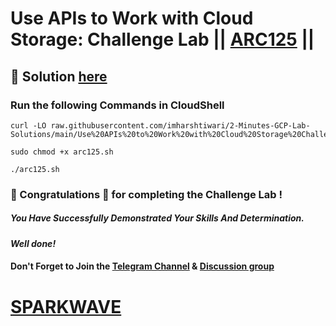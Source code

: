 # Use APIs to Work with Cloud Storage: Challenge Lab || [ARC125](https://www.cloudskillsboost.google/focuses/65991?parent=catalog) ||

## 🔑 Solution [here](https://youtu.be/gwzk-f-KU88)

### Run the following Commands in CloudShell

```
curl -LO raw.githubusercontent.com/imharshtiwari/2-Minutes-GCP-Lab-Solutions/main/Use%20APIs%20to%20Work%20with%20Cloud%20Storage%20Challenge%20Lab/arc125.sh

sudo chmod +x arc125.sh

./arc125.sh
```

### 🐼 Congratulations 🎉 for completing the Challenge Lab !

##### *You Have Successfully Demonstrated Your Skills And Determination.*

#### *Well done!*

#### Don't Forget to Join the [Telegram Channel](https://t.me/sparkwave.01) & [Discussion group](https://t.me/sparkwave.01chats)

# [SPARKWAVE](https://www.youtube.com/@sparkwave.01)
